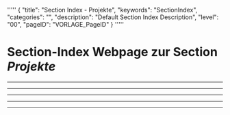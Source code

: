 '''''
{
"title": "Section Index - Projekte",
"keywords": "SectionIndex",
"categories": "",
"description": "Default Section Index Description",
"level": "00",
"pageID": "VORLAGE_PageID"
}
'''''


<h1>Section-Index Webpage zur Section <i>Projekte</i></h1>

<hr><hr><hr><hr><hr>